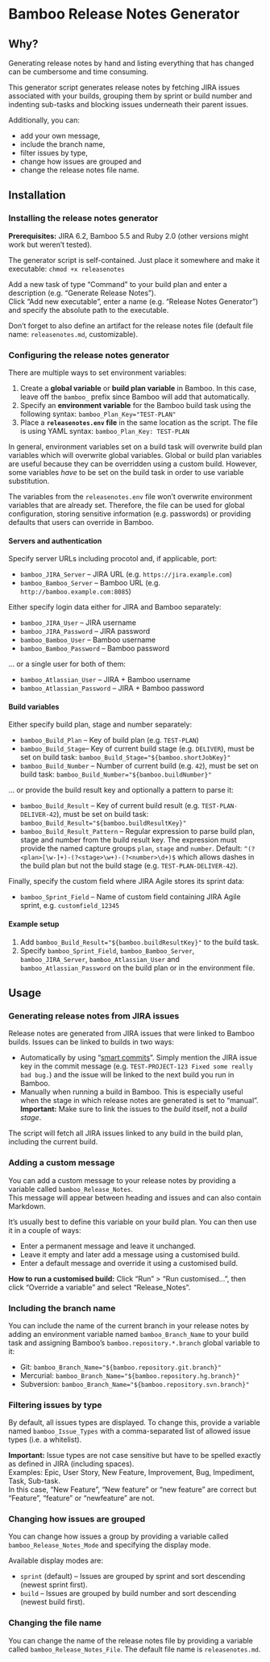 # Bamboo Release Notes Generator

## Why?

Generating release notes by hand and listing everything that has changed can be cumbersome and time consuming.

This generator script generates release notes by fetching JIRA issues associated with your builds, grouping them by sprint or build number and indenting sub-tasks and blocking issues underneath their parent issues.

Additionally, you can:

- add your own message,
- include the branch name,
- filter issues by type,
- change how issues are grouped and
- change the release notes file name.

## Installation

### Installing the release notes generator

**Prerequisites:** JIRA 6.2, Bamboo 5.5 and Ruby 2.0 (other versions might work but weren’t tested).

The generator script is self-contained. Just place it somewhere and make it executable: `chmod +x releasenotes`

Add a new task of type “Command” to your build plan and enter a description (e.g. “Generate Release Notes”).  
Click “Add new executable”, enter a name (e.g. “Release Notes Generator”) and specify the absolute path to the executable.

Don’t forget to also define an artifact for the release notes file (default file name: `releasenotes.md`, customizable).

### Configuring the release notes generator

There are multiple ways to set environment variables:

1. Create a **global variable** or **build plan variable** in Bamboo. In this case, leave off the `bamboo_` prefix since Bamboo will add that automatically.
2. Specify an **environment variable** for the Bamboo build task using the following syntax: `bamboo_Plan_Key="TEST-PLAN"`
3. Place a **`releasenotes.env` file** in the same location as the script. The file is using YAML syntax: `bamboo_Plan_Key: TEST-PLAN`

In general, environment variables set on a build task will overwrite build plan variables which will overwrite global variables. Global or build plan variables are useful because they can be overridden using a custom build. However, some variables *have* to be set on the build task in order to use variable substitution.

The variables from the `releasenotes.env` file won’t overwrite environment variables that are already set. Therefore, the file can be used for global configuration, storing sensitive information (e.g. passwords) or providing defaults that users can override in Bamboo.

#### Servers and authentication

Specify server URLs including procotol and, if applicable, port:

- `bamboo_JIRA_Server` – JIRA URL (e.g. `https://jira.example.com`)
- `bamboo_Bamboo_Server` – Bamboo URL (e.g. `http://bamboo.example.com:8085`)

Either specify login data either for JIRA and Bamboo separately:

- `bamboo_JIRA_User` – JIRA username
- `bamboo_JIRA_Password` – JIRA password
- `bamboo_Bamboo_User` – Bamboo username
- `bamboo_Bamboo_Password` – Bamboo password

… or a single user for both of them:

- `bamboo_Atlassian_User` – JIRA + Bamboo username
- `bamboo_Atlassian_Password` – JIRA + Bamboo password

#### Build variables

Either specify build plan, stage and number separately:

- `bamboo_Build_Plan` – Key of build plan (e.g. `TEST-PLAN`)
- `bamboo_Build_Stage`– Key of current build stage (e.g. `DELIVER`), must be set on build task: `bamboo_Build_Stage="${bamboo.shortJobKey}"`
- `bamboo_Build_Number` – Number of current build (e.g. `42`), must be set on build task: `bamboo_Build_Number="${bamboo.buildNumber}"`

… or provide the build result key and optionally a pattern to parse it:

- `bamboo_Build_Result` – Key of current build result (e.g. `TEST-PLAN-DELIVER-42`), must be set on build task: `bamboo_Build_Result="${bamboo.buildResultKey}"`
- `bamboo_Build_Result_Pattern` – Regular expression to parse build plan, stage and number from the build result key. The expression must provide the named capture groups `plan`, `stage` and `number`. Default: `^(?<plan>[\w-]+)-(?<stage>\w+)-(?<number>\d+)$` which allows dashes in the build plan but not the build stage (e.g. `TEST-PLAN-DELIVER-42`).

Finally, specify the custom field where JIRA Agile stores its sprint data:

- `bamboo_Sprint_Field` – Name of custom field containing JIRA Agile sprint, e.g. `customfield_12345`

#### Example setup

1. Add `bamboo_Build_Result="${bamboo.buildResultKey}"` to the build task.
2. Specify `bamboo_Sprint_Field`, `bamboo_Bamboo_Server`, `bamboo_JIRA_Server`, `bamboo_Atlassian_User` and `bamboo_Atlassian_Password` on the build plan or in the environment file.

## Usage

### Generating release notes from JIRA issues

Release notes are generated from JIRA issues that were linked to Bamboo builds. Issues can be linked to builds in two ways:

- Automatically by using “[smart commits](https://confluence.atlassian.com/display/AOD/Processing+JIRA+issues+with+commit+messages)”. Simply mention the JIRA issue key in the commit message (e.g. `TEST-PROJECT-123 Fixed some really bad bug.`) and the issue will be linked to the next build you run in Bamboo.
- Manually when running a build in Bamboo. This is especially useful when the stage in which release notes are generated is set to “manual”. **Important:** Make sure to link the issues to the *build* itself, not a *build stage*.

The script will fetch all JIRA issues linked to any build in the build plan, including the current build.

### Adding a custom message

You can add a custom message to your release notes by providing a variable called `bamboo_Release_Notes`.  
This message will appear between heading and issues and can also contain Markdown.

It’s usually best to define this variable on your build plan. You can then use it in a couple of ways:

- Enter a permanent message and leave it unchanged.
- Leave it empty and later add a message using a customised build.
- Enter a default message and override it using a customised build.

**How to run a customised build:** Click “Run” > “Run customised…”, then click “Override a variable” and select “Release_Notes”.

### Including the branch name

You can include the name of the current branch in your release notes by adding an environment variable named `bamboo_Branch_Name` to your build task and assigning Bamboo’s `bamboo.repository.*.branch` global variable to it:

- Git: `bamboo_Branch_Name="${bamboo.repository.git.branch}"`
- Mercurial: `bamboo_Branch_Name="${bamboo.repository.hg.branch}"`
- Subversion: `bamboo_Branch_Name="${bamboo.repository.svn.branch}"`

### Filtering issues by type

By default, all issues types are displayed. To change this, provide a variable named `bamboo_Issue_Types` with a comma-separated list of allowed issue types (i.e. a whitelist).

**Important:** Issue types are not case sensitive but have to be spelled exactly as defined in JIRA (including spaces).  
Examples: Epic, User Story, New Feature, Improvement, Bug, Impediment, Task, Sub-task.  
In this case, “New Feature”, “New feature” or “new feature” are correct but “Feature”, “feature” or “newfeature” are not.

### Changing how issues are grouped

You can change how issues a group by providing a variable called `bamboo_Release_Notes_Mode` and specifying the display mode.

Available display modes are:

- `sprint` (default) – Issues are grouped by sprint and sort descending (newest sprint first).
- `build` – Issues are grouped by build number and sort descending (newest build first).

### Changing the file name

You can change the name of the release notes file by providing a variable called `bamboo_Release_Notes_File`. The default file name is `releasenotes.md`.
